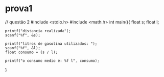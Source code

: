 # prova1
// questão 2
#include <stdio.h>
#include <math.h>
int main(){
	float s;
	float l;
	
	printf("distancia realizada");
	scanf("%f", &s);
	
	printf("litros de gasolina utilizados: ");
	scanf("%f", &l);
	float consumo = (s / l);
	
	printf("o consumo medio é: %f l", consumo);

	
}
